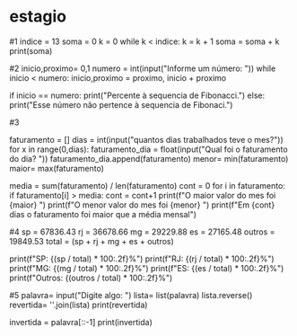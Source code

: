 # estagio
#1
indice = 13
soma = 0
k = 0
while k < indice:
    k = k + 1
    soma = soma + k
print(soma)

#2
inicio,proximo= 0,1
numero = int(input("Informe um número: "))
while inicio < numero:
    inicio,proximo = proximo, inicio + proximo

if inicio == numero:
    print("Percente à sequencia de Fibonacci.")
else: 
    print("Esse número não pertence à sequencia de Fibonaci.")

#3

faturamento = []
dias = int(input("quantos dias trabalhados teve o mes?"))
for x in range(0,dias):
    faturamento_dia = float(input("Qual foi o faturamento do dia? "))
    faturamento_dia.append(faturamento)
menor= min(faturamento)
maior= max(faturamento)

media = sum(faturamento) / len(faturamento)
cont = 0
for i in faturamento:
    if faturamento[i] > media:
        cont = cont+1
print(f"O maior valor do mes foi {maior} ")
print(f"O menor valor do mes foi {menor} ")
print(f"Em {cont} dias o faturamento foi maior que a média mensal")


#4
sp = 67836.43
rj = 36678.66
mg = 29229.88
es = 27165.48
outros = 19849.53
total = (sp + rj + mg + es + outros)

print(f"SP: {(sp / total) * 100:.2f}%")
print(f"RJ: {(rj / total) * 100:.2f}%")
print(f"MG: {(mg / total) * 100:.2f}%")
print(f"ES: {(es / total) * 100:.2f}%")
print(f"Outros: {(outros / total) * 100:.2f}%")

#5
palavra= input("Digite algo: ")
lista= list(palavra)
lista.reverse()
revertida= ''.join(lista)
print(revertida)

invertida = palavra[::-1]
print(invertida)








